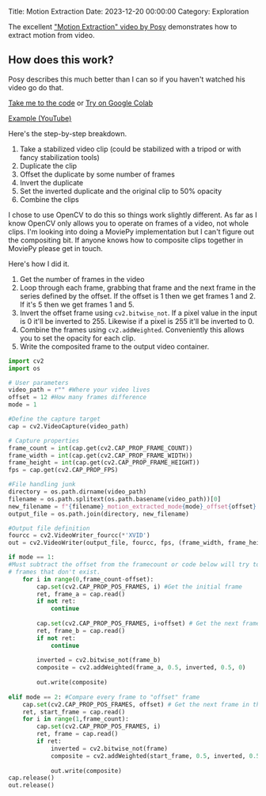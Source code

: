 Title: Motion Extraction
Date: 2023-12-20 00:00:00
Category: Exploration

The excellent ["Motion Extraction" video by Posy](https://www.youtube.com/watch?v=NSS6yAMZF78) demonstrates how to extract motion from video.

## How does this work?
Posy describes this much better than I can so if you haven't watched his video go do that.

[Take me to the code](https://gist.github.com/hyperific/c6724a2f35f4ba1af50d2de043962509)
or
[Try on Google Colab](https://colab.research.google.com/drive/1hoIDW7fqt8QtWe-Mgb2Sr49CEehy75aG)

[Example (YouTube)](https://youtu.be/L-2cr1kdzMU)

Here's the step-by-step breakdown.

1. Take a stabilized video clip (could be stabilized with a tripod or with fancy stabilization tools)
2. Duplicate the clip
3. Offset the duplicate by some number of frames
4. Invert the duplicate
5. Set the inverted duplicate and the original clip to 50% opacity
6. Combine the clips


I chose to use OpenCV to do this so things work slightly different.
As far as I know OpenCV only allows you to operate on frames of a video, not whole clips. I'm looking into doing a MoviePy implementation but I can't figure out the compositing bit. If anyone knows how to composite clips together in MoviePy please get in touch.

Here's how I did it.

1. Get the number of frames in the video
2. Loop through each frame, grabbing that frame and the next frame in the series defined by the offset. If the offset is 1 then we get frames 1 and 2. If it's 5 then we get frames 1 and 5.
3. Invert the offset frame using `cv2.bitwise_not`. If a pixel value in the input is 0 it'll be inverted to 255. Likewise if a pixel is 255 it'll be inverted to 0.
4. Combine the frames using `cv2.addWeighted`. Conveniently this allows you to set the opacity for each clip.
5. Write the composited frame to the output video container.





```Python
import cv2
import os

# User parameters
video_path = r"" #Where your video lives
offset = 12 #How many frames difference
mode = 1

#Define the capture target
cap = cv2.VideoCapture(video_path)

# Capture properties
frame_count = int(cap.get(cv2.CAP_PROP_FRAME_COUNT))
frame_width = int(cap.get(cv2.CAP_PROP_FRAME_WIDTH))
frame_height = int(cap.get(cv2.CAP_PROP_FRAME_HEIGHT))
fps = cap.get(cv2.CAP_PROP_FPS)

#File handling junk
directory = os.path.dirname(video_path)
filename = os.path.splitext(os.path.basename(video_path))[0]
new_filename = f"{filename}_motion_extracted_mode{mode}_offset{offset}.avi"
output_file = os.path.join(directory, new_filename)

#Output file definition
fourcc = cv2.VideoWriter_fourcc(*'XVID')
out = cv2.VideoWriter(output_file, fourcc, fps, (frame_width, frame_height))

if mode == 1:
#Must subtract the offset from the framecount or code below will try to index
# frames that don't exist.
    for i in range(0,frame_count-offset):
        cap.set(cv2.CAP_PROP_POS_FRAMES, i) #Get the initial frame
        ret, frame_a = cap.read()
        if not ret:
            continue
        
        cap.set(cv2.CAP_PROP_POS_FRAMES, i+offset) # Get the next frame in the series
        ret, frame_b = cap.read()
        if not ret:
            continue
        
        inverted = cv2.bitwise_not(frame_b)
        composite = cv2.addWeighted(frame_a, 0.5, inverted, 0.5, 0)
        
        out.write(composite)
        
elif mode == 2: #Compare every frame to "offset" frame
    cap.set(cv2.CAP_PROP_POS_FRAMES, offset) # Get the next frame in the series
    ret, start_frame = cap.read()
    for i in range(1,frame_count):
        cap.set(cv2.CAP_PROP_POS_FRAMES, i)
        ret, frame = cap.read()
        if ret:
            inverted = cv2.bitwise_not(frame)
            composite = cv2.addWeighted(start_frame, 0.5, inverted, 0.5, 0)
        
            out.write(composite)
cap.release()
out.release()

```